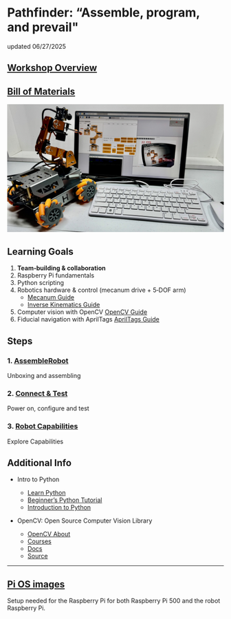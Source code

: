 # Pathfinder: “Assemble, program, and prevail"

updated 06/27/2025

## [Workshop Overview](WorkshopOverview.md)

## [Bill of Materials](BillofMaterials.md)

<img src="/zzimages/2025Setup500Robot.jpg" width="600" > 

## Learning Goals
1. **Team‑building & collaboration**
1. Raspberry Pi fundamentals  
1. Python scripting 
1. Robotics hardware & control (mecanum drive + 5‑DOF arm)
   - [Mecanum Guide](/Guides/Mecanum_Wheels_Guide_for_PathfinderBot.md)
   - [Inverse Kinematics Guide](/Guides/Inverse_Kinematics_Guide_for_PathfinderBot_Arm.md)
1. Computer vision with OpenCV [OpenCV Guide](/Guides/OpenCV_Guide_for_PathfinderBot.md)
1. Fiducial navigation with AprilTags [AprilTags Guide](/Guides/AprilTags_Guide_for_PathfinderBot.md)

## Steps

  ### 1. [AssembleRobot](AssembleRobot/README.md) 
Unboxing and assembling 

  ### 2. [Connect & Test](ConnectAndTest/README.md)
Power on, configure and test 

  ### 3. [Robot Capabilities](RobotCapabilities/README.md)
Explore Capabilities
    
## Additional Info
- Intro to Python
  - [Learn Python](https://programiz.pro/learn/master-python)
  - [Beginner’s Python Tutorial](https://python.land/python-tutorial)
  - [Introduction to Python](https://app.datacamp.com/learn/courses/intro-to-python-for-data-science)

- OpenCV: Open Source Computer Vision Library
  - [OpenCV About](https://opencv.org/about)
  - [Courses](https://opencv.org/courses)
  - [Docs](https://docs.opencv.org/4.x)
  - [Source](https://github.com/opencv/opencv)

- - - - - - - -  
## [Pi OS images](zPi-OS-Images/README.md)

Setup needed for the Raspberry Pi for both Raspberry Pi 500 and the robot Raspberry Pi. 

